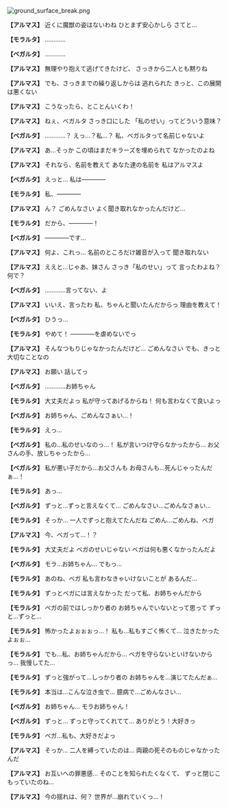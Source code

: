 
![ground_surface_break.png](../images/backgrounds/ground_surface_break.png)

**【アルマス】**
近くに魔獣の姿はないわね
ひとまず安心かしら
さてと…

**【モラルタ】**
…………

**【ベガルタ】**
…………

**【アルマス】**
無理やり抱えて逃げてきたけど、
さっきから二人とも黙りね

**【アルマス】**
でも、さっきまでの繰り返しからは
逃れられた
きっと、この展開は悪くない

**【アルマス】**
こうなったら、とことんいくわ！

**【アルマス】**
ねぇ、ベガルタ
さっき口にした
「私のせい」ってどういう意味？

**【ベガルタ】**
…………？
えっ…？私…？
私、ベガルタって名前じゃないよ

**【アルマス】**
あ…そっか
この頃はまだキラーズを埋められて
なかったのよね

**【アルマス】**
それなら、名前を教えて
あなた達の名前を
私はアルマスよ

**【ベガルタ】**
えっと…
私は――――

**【モラルタ】**
私、――――

**【アルマス】**
ん？
ごめんなさい
よく聞き取れなかったんだけど…

**【モラルタ】**
だから、――――！

**【ベガルタ】**
――――です…

**【アルマス】**
何よ、これっ…
名前のところだけ雑音が入って
聞き取れない

**【アルマス】**
ええと…じゃあ、妹さん
さっき「私のせい」って
言ったわよね？何で？

**【ベガルタ】**
…………言ってない、よ

**【アルマス】**
いいえ、言ったわ
私、ちゃんと聞いたんだからっ
理由を教えて！

**【ベガルタ】**
ひうっ…

**【モラルタ】**
やめて！
――――を虐めないでっ

**【アルマス】**
そんなつもりじゃなかったんだけど…
ごめんなさい
でも、きっと大切なことなの

**【アルマス】**
お願い
話してっ

**【ベガルタ】**
…………お姉ちゃん

**【モラルタ】**
大丈夫だよっ
私が守ってあげるからね！
何も言わなくて良いよっ

**【ベガルタ】**
お姉ちゃん、ごめんなさぁい…！

**【モラルタ】**
えっ…

**【ベガルタ】**
私の…私のせいなのっ…！
私が言いつけ守らなかったから…
お父さんの手、放しちゃったから…

**【ベガルタ】**
私が悪い子だから…お父さんも
お母さんも…死んじゃったんだぁ…！

**【モラルタ】**
あっ…

**【ベガルタ】**
ずっと…ずっと言えなくて…
ごめんなさい…ごめんなさぁい…

**【モラルタ】**
そっか…
一人でずっと抱えてたんだね
ごめん…ごめんね、ベガ

**【アルマス】**
今、ベガって…！？

**【モラルタ】**
大丈夫だよ
ベガのせいじゃない
ベガは何も悪くなかったんだよ

**【ベガルタ】**
モラ…お姉ちゃん…
でもっ…

**【モラルタ】**
あのね、ベガ
私も言わなきゃいけないことが
あるんだ…

**【モラルタ】**
ずっとベガには言えなかった
だって私、お姉ちゃんだから

**【モラルタ】**
ベガの前ではしっかり者の
お姉ちゃんでいないとって思って
ずっと…ずっと…

**【モラルタ】**
怖かったよぉぉぉっ…！
私も…私もすごく怖くて…
泣きたかったよぉぉ…

**【モラルタ】**
でも…私、お姉ちゃんだから…
ベガを守らないといけないからっ…
我慢してた…

**【モラルタ】**
ずっと強がって…しっかり者の
お姉ちゃんを…演じてたんだぁ…

**【モラルタ】**
本当は…こんな泣き虫で…
臆病で…ごめんなさい…

**【ベガルタ】**
お姉ちゃん…
モラお姉ちゃん！

**【ベガルタ】**
ずっと…
ずっと守ってくれてて…
ありがとう！大好きっ

**【モラルタ】**
ベガ…私も、大好きだよっ

**【アルマス】**
そっか…
二人を縛っていたのは…
両親の死そのものじゃなかったんだ

**【アルマス】**
お互いへの罪悪感…
そのことを知られたくなくて、
ずっと閉じこもっていたのね…

**【アルマス】**
今の揺れは、何？
世界が…崩れていくっ…！